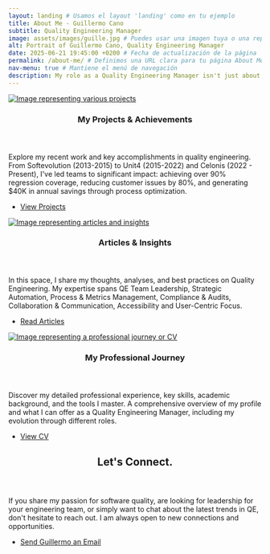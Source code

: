 ```yaml
---
layout: landing # Usamos el layout 'landing' como en tu ejemplo
title: About Me - Guillermo Cano
subtitle: Quality Engineering Manager 
image: assets/images/guille.jpg # Puedes usar una imagen tuya o una representativa
alt: Portrait of Guillermo Cano, Quality Engineering Manager
date: 2025-06-21 19:45:00 +0200 # Fecha de actualización de la página
permalink: /about-me/ # Definimos una URL clara para tu página About Me
nav-menu: true # Mantiene el menú de navegación
description: My role as a Quality Engineering Manager isn't just about detecting issues; it's about proactively embedding excellence throughout the software development lifecycle. I genuinely believe that quality is a core mindset, shaping everything we do from the very first idea to the final product. I've spent my career leading and empowering quality engineering teams, guiding them through process optimization and advanced automation strategies. My passion lies in ensuring our products don't just function, but truly delight our users. I achieve this through a strong focus on continuous improvement, fostering cross-functional collaboration, and making data-driven decisions that transform challenges into opportunities for innovation.  
---
```


<div id="main">
<section id="two" class="spotlights">
    <section>
        <a href="{{ '/acomplishments/' | relative_url }}" class="image">
            <img src="{{ site.baseurl }}/assets/images/pic23.jpg" alt="Image representing various projects" data-position="center center" />
        </a>
        <div class="content">
            <div class="inner">
                <header class="major">
                    <h3>My Projects & Achievements</h3>
                </header>
                <p>Explore my recent work and key accomplishments in quality engineering. From Softevolution (2013-2015) to Unit4 (2015-2022) and Celonis (2022 - Present), I've led teams to significant impact: achieving over 90% regression coverage, reducing customer issues by 80%, and generating $40K in annual savings through process optimization.</p>
                <ul class="actions">
                    <li><a href="{{ '/acomplishments/' | relative_url }}" class="button">View Projects</a></li>
                </ul>
            </div>
        </div>
    </section>
    <section>
        <a href="{{ '/posts/' | relative_url }}" class="image">
            <img src="{{ site.baseurl }}/assets/images/pic20.jpg" alt="Image representing articles and insights" data-position="top center" />
        </a>
        <div class="content">
            <div class="inner">
                <header class="major">
                    <h3>Articles & Insights</h3>
                </header>
                <p>In this space, I share my thoughts, analyses, and best practices on Quality Engineering. My expertise spans QE Team Leadership, Strategic Automation, Process & Metrics Management, Compliance & Audits, Collaboration & Communication, Accessibility and User-Centric Focus.</p>
                <ul class="actions">
                    <li><a href="{{ '/posts/' | relative_url }}" class="button">Read Articles</a></li>
                </ul>
            </div>
        </div>
    </section>
    <section>
        <a href="{{ '/cv/' | relative_url }}" class="image">
            <img src="{{ site.baseurl }}/assets/images/pic21.jpg" alt="Image representing a professional journey or CV" data-position="25% 25%" />
        </a>
        <div class="content">
            <div class="inner">
                <header class="major">
                    <h3>My Professional Journey</h3>
                </header>
                <p>Discover my detailed professional experience, key skills, academic background, and the tools I master. A comprehensive overview of my profile and what I can offer as a Quality Engineering Manager, including my evolution through different roles.</p>
                <ul class="actions">
                    <li><a href="{{ '/cv/' | relative_url }}" class="button">View CV</a></li>
                </ul>
            </div>
        </div>
    </section>
</section>

<section id="three">
    <div class="inner">
        <header class="major">
            <h2>Let's Connect.</h2>
        </header>
        <p>If you share my passion for software quality, are looking for leadership for your engineering team, or simply want to chat about the latest trends in QE, don't hesitate to reach out. I am always open to new connections and opportunities.</p>
        <ul class="actions">
            <li><a href="mailto:{{ site.email }}" class="button next">Send Guillermo an Email</a></li>
        </ul>
    </div>
</section>

</div>
